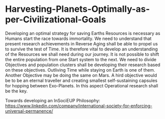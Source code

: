 # Harvesting-Planets-Optimally-as-per-Civilizational-Goals
Developing an optimal strategy for saving Earths Resources is necessary as Humans start the race towards immortality. We need to understand that present research achievements in Reverse Aging shall be able to propel us to survive the test of Time. It is therefore vital to develop an understanding of the Resources we shall need during our journey. It is not possible to shift the entire population from one Start system to the next. We need to divide Objectives and population clusters shall be developing their research based on these objectives. Outliving Time while staying on Earth is one of them. Another Objective may be doing the same on Mars. A hird objective would be to be an eternal traveller and creating smallest self-sustaining capsules for hopping between Exo-Planets. In this aspect Operational research shall be the key.

Towards developing an InSociEUP Philosophy: https://www.linkedin.com/company/international-society-for-enforcing-universal-permanence/
